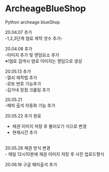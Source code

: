 # ArcheageBlueShop
Python archeage blueShop

20.04.07 추가<br> 
-1,2,3단계 염료 제작 갯수 추가-<br>

20.04.08 추가<br>
-이미지 추가 및 랜덤요소 추가<br>
※!염료 검색시 염료 이미지는 랜덤으로 생성<br>

20.05.13 추가<br>
-열쇠 제작법 추가<br>
-로또 번호 기능추가<br>
-김가네 장점 크롤링 추가<br>

20.05.21<br>
-패피 출석 자동화 기능 추가<br>

20.05.22 추가 완료<br>
 - 채권 이미지 저장 후 불러오기 식으로 변경
 - 현재시간 추가 <br>
<br>
20.05.26 채권 방식 변경<br>
 - 매일 12시10분에 채권 이미지 저장 후 사진 업로드형식<br>
 
 20.06.16 구글 패피출석 추가

